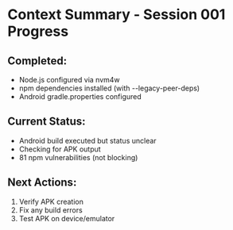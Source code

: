 ﻿# Context Summary - Session 001 Progress

## Completed:
- Node.js configured via nvm4w
- npm dependencies installed (with --legacy-peer-deps)
- Android gradle.properties configured

## Current Status:
- Android build executed but status unclear
- Checking for APK output
- 81 npm vulnerabilities (not blocking)

## Next Actions:
1. Verify APK creation
2. Fix any build errors
3. Test APK on device/emulator
